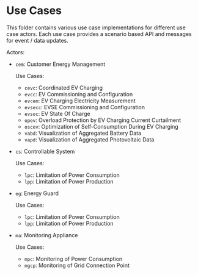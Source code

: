 # Use Cases

This folder contains various use case implementations for different use case actors. Each use case provides a scenario based API and messages for event / data updates.

Actors:

- `cem`: Customer Energy Management

  Use Cases:
  - `cevc`: Coordinated EV Charging
  - `evcc`: EV Commissioning and Configuration
  - `evcem`: EV Charging Electricity Measurement
  - `evsecc`: EVSE Commissioning and Configuration
  - `evsoc`: EV State Of Charge
  - `opev`: Overload Protection by EV Charging Current Curtailment
  - `oscev`: Optimization of Self-Consumption During EV Charging
  - `vabd`: Visualization of Aggregated Battery Data
  - `vapd`: Visualization of Aggregated Photovoltaic Data

- `cs`: Controllable System

  Use Cases:
  - `lpc`: Limitation of Power Consumption
  - `lpp`: Limitation of Power Production

- `eg`: Energy Guard

  Use Cases:
  - `lpc`: Limitation of Power Consumption
  - `lpp`: Limitation of Power Production

- `ma`: Monitoring Appliance

  Use Cases:
  - `mpc`: Monitoring of Power Consumption
  - `mgcp`: Monitoring of Grid Connection Point
